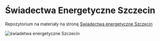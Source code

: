 # Świadectwa Energetyczne Szczecin
Repozytorium na materiały na stronę [Swiadectwa energetyczne Szczecin](https://swiadectwa-energetyczne-szczecin.pl/)

![świadetwa energetyczne Szczecin][logo]

[logo]: https://swiadectwa-energetyczne-szczecin.pl/wp-content/uploads/elementor/thumbs/alessandro-bianchi-_kdTyfnUFAc-unsplash1-scaled-qpb3gtku0swh04x56px6x8p1pw3ny228st0r69q1t0.jpg
